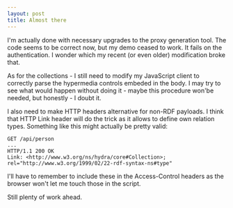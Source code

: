 ```yaml
---
layout: post
title: Almost there
---
```


I'm actually done with necessary upgrades to the proxy generation tool. The code seems to be correct now, but my demo ceased to work.
It fails on the authentication. I wonder which my recent (or even older) modification broke that.

As for the collections - I still need to modify my JavaScript client to correctly parse the hypermedia controls embeded in the body.
I may try to see what would happen without doing it - maybe this procedure won'be needed, but honestly - I doubt it.

I also need to make HTTP headers alternative for non-RDF payloads. I think that HTTP Link header will do the trick as it allows to define own relation types.
Something like this might actually be pretty valid:

```
GET /api/person
...
HTTP/1.1 200 OK
Link: <http://www.w3.org/ns/hydra/core#Collection>; rel="http://www.w3.org/1999/02/22-rdf-syntax-ns#type"
```

I'll have to remember to include these in the Access-Control headers as the browser won't let me touch those in the script.

Still plenty of work ahead.
